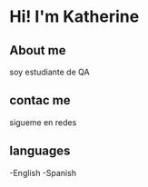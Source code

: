 # Hi! I'm Katherine

## About me 
soy estudiante de QA
## contac me

sigueme en redes
## languages
 -English
 -Spanish
